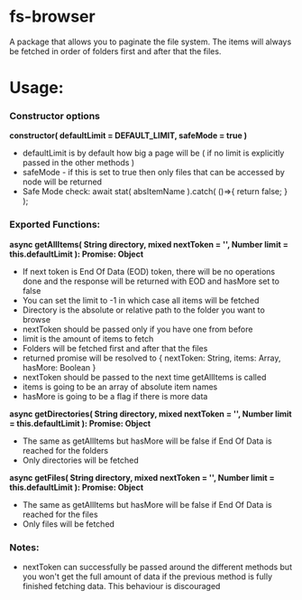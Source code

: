 # fs-browser
A package that allows you to paginate the file system. The items will always be fetched in order of folders first and after that the files.

# Usage:

### Constructor options

**constructor( defaultLimit = DEFAULT_LIMIT, safeMode = true )**
- defaultLimit is by default how big a page will be ( if no limit is explicitly passed in the other methods )
- safeMode - if this is set to true then only files that can be accessed by node will be returned 
- Safe Mode check: await stat( absItemName ).catch( ()=>{ return false; } );

### Exported Functions:

**async getAllItems( String directory, mixed nextToken = '', Number limit = this.defaultLimit ): Promise: Object**
- If next token is End Of Data (EOD) token, there will be no operations done and the response will be returned with EOD and hasMore set to false
- You can set the limit to -1 in which case all items will be fetched
- Directory is the absolute or relative path to the folder you want to browse
- nextToken should be passed only if you have one from before
- limit is the amount of items to fetch
- Folders will be fetched first and after that the files
- returned promise will be resolved to { nextToken: String, items: Array, hasMore: Boolean }
- nextToken should be passed to the next time getAllItems is called
- items is going to be an array of absolute item names
- hasMore is going to be a flag if there is more data

**async getDirectories( String directory, mixed nextToken = '', Number limit = this.defaultLimit ): Promise: Object**
- The same as getAllItems but hasMore will be false if End Of Data is reached for the folders
- Only directories will be fetched

**async getFiles( String directory, mixed nextToken = '', Number limit = this.defaultLimit ): Promise: Object**
- The same as getAllItems but hasMore will be false if End Of Data is reached for the files
- Only files will be fetched

### Notes:
- nextToken can successfully be passed around the different methods but you won't get the full amount of data if the previous method is fully finished fetching data. This behaviour is discouraged